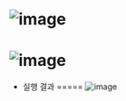![image](https://github.com/JEONGSEJIN/DataStructure/assets/41496585/b71efdea-9fac-452d-b1fd-801b9946b34c)
=====
![image](https://github.com/JEONGSEJIN/DataStructure/assets/41496585/12dc2eac-88dd-483f-bfd2-0a47a8daa056)
=====
- 실행 결과
=====
  ![image](https://github.com/JEONGSEJIN/DataStructure/assets/41496585/2527ac52-8c48-48ba-8d19-0bb9fe5f8b95)

